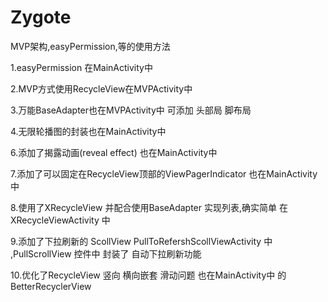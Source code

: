 # Zygote
MVP架构,easyPermission,等的使用方法


1.easyPermission 在MainActivity中



2.MVP方式使用RecycleView在MVPActivity中


3.万能BaseAdapter也在MVPActivity中 可添加 头部局 脚布局

4.无限轮播图的封装也在MainActivity中

6.添加了揭露动画(reveal effect) 也在MainActivity中

7.添加了可以固定在RecycleView顶部的ViewPagerIndicator 也在MainActivity中


8.使用了XRecycleView 并配合使用BaseAdapter 实现列表,确实简单 在XRecycleViewActivity 中

9.添加了下拉刷新的 ScollView PullToRefershScollViewActivity 中 ,PullScrollView 控件中 封装了 自动下拉刷新功能

10.优化了RecycleView 竖向 横向嵌套 滑动问题  也在MainActivity中 的 BetterRecyclerView 
